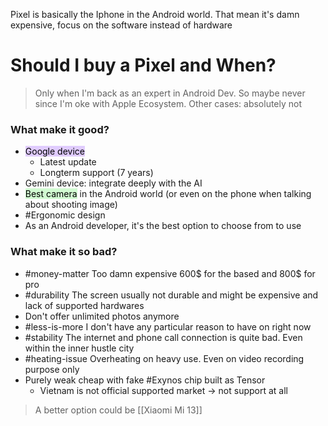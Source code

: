 Pixel is basically the Iphone in the Android world. 
That mean it's damn expensive, focus on the software instead of hardware
# Should I buy a Pixel and When?
> Only when I'm back as an expert in Android Dev. So maybe never since I'm oke with Apple Ecosystem.
> Other cases: absolutely not

### What make it good?
- <mark style="background: #D2B3FFA6;">Google device</mark>
	- Latest update
	- Longterm support (7 years)
- Gemini device: integrate deeply with the AI
- <mark style="background: #BBFABBA6;">Best camera</mark> in the Android world (or even on the phone when talking about shooting image)
- #Ergonomic design
- As an Android developer, it's the best option to choose from to use
### What make it so bad?
- #money-matter  Too damn expensive 600$ for the based and 800$ for pro
- #durability The screen usually not durable and might be expensive and lack of supported hardwares
- Don't offer unlimited photos anymore
- #less-is-more I don't have any particular reason to have on right now
- #stability The internet and phone call connection is quite bad. Even within the inner hustle city
- #heating-issue Overheating on heavy use. Even on video recording purpose only
- Purely weak cheap with fake #Exynos chip built as Tensor
	- Vietnam is not official supported market -> not support at all

> A better option could be [[Xiaomi Mi 13]]